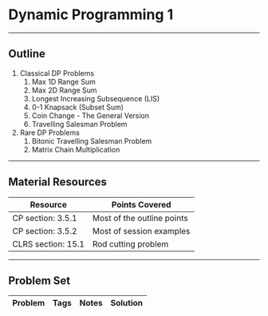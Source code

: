 # Dynamic Programming 1
---
## Outline
1. Classical DP Problems
	1. Max 1D Range Sum
	2. Max 2D Range Sum
	3. Longest Increasing Subsequence (LIS)
	4. 0-1 Knapsack (Subset Sum)
	5. Coin Change - The General Version
	6. Travelling Salesman Problem
2. Rare DP Problems
	1. Bitonic Travelling Salesman Problem
	2. Matrix Chain Multiplication
---
## Material Resources
| Resource                  | Points Covered                  |
|-------------------------- |---------------------------------|
|CP section: 3.5.1          | Most of the outline points      |
|CP section: 3.5.2          | Most of session examples        |
|CLRS section: 15.1         | Rod cutting problem             |
---
## Problem Set
| Problem       | Tags         | Notes  | Solution |
|-------------- |--------------|--------|----------|